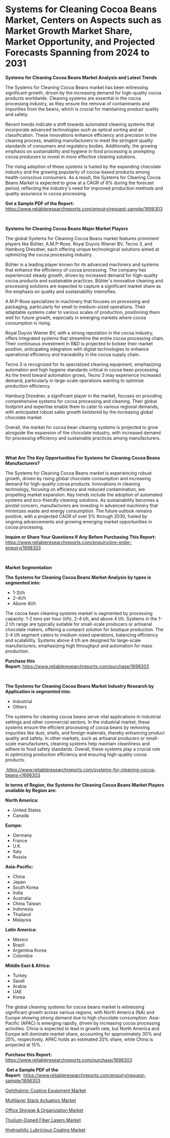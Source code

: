 <p><h1>Systems for Cleaning Cocoa Beans Market, Centers on Aspects such as Market Growth Market Share, Market Opportunity, and Projected Forecasts Spanning from 2024 to 2031</h1></p><p><strong>Systems for Cleaning Cocoa Beans Market Analysis and Latest Trends</strong></p>
<p><p>The Systems for Cleaning Cocoa Beans market has been witnessing significant growth, driven by the increasing demand for high-quality cocoa products worldwide. Cleaning systems are essential in the cocoa processing industry, as they ensure the removal of contaminants and impurities from the beans, which is crucial for maintaining product quality and safety. </p><p>Recent trends indicate a shift towards automated cleaning systems that incorporate advanced technologies such as optical sorting and air classification. These innovations enhance efficiency and precision in the cleaning process, enabling manufacturers to meet the stringent quality standards of consumers and regulatory bodies. Additionally, the growing emphasis on sustainability and hygiene in food processing is prompting cocoa producers to invest in more effective cleaning solutions.</p><p>The rising adoption of these systems is fueled by the expanding chocolate industry and the growing popularity of cocoa-based products among health-conscious consumers. As a result, the Systems for Cleaning Cocoa Beans Market is expected to grow at a CAGR of 6% during the forecast period, reflecting the industry's need for improved production methods and quality assurance in cocoa processing.</p></p>
<p><strong>Get a Sample PDF of the Report:&nbsp;</strong> <a href="https://www.reliableresearchreports.com/enquiry/request-sample/1698303?utm_campaign=28&utm_medium=2&utm_source=Github&utm_content=ia&utm_term=04102024&utm_id=systems-for-cleaning-cocoa-beans">https://www.reliableresearchreports.com/enquiry/request-sample/1698303</a></p>
<p>&nbsp;</p>
<p><strong>Systems for Cleaning Cocoa Beans Major Market Players</strong></p>
<p><p>The global Systems for Cleaning Cocoa Beans market features prominent players like Bühler, A.M.P-Rose, Royal Duyvis Wiener BV, Tecno 3, and Hamburg Dresdner, each offering unique technological solutions aimed at optimizing the cocoa processing industry.</p><p>Bühler is a leading player known for its advanced machinery and systems that enhance the efficiency of cocoa processing. The company has experienced steady growth, driven by increased demand for high-quality cocoa products and sustainable practices. Bühler's innovative cleaning and processing solutions are expected to capture a significant market share as the emphasis on quality and sustainability intensifies.</p><p>A.M.P-Rose specializes in machinery that focuses on processing and packaging, particularly for small to medium-sized operations. Their adaptable systems cater to various scales of production, positioning them well for future growth, especially in emerging markets where cocoa consumption is rising.</p><p>Royal Duyvis Wiener BV, with a strong reputation in the cocoa industry, offers integrated systems that streamline the entire cocoa processing chain. Their continuous investment in R&D is projected to bolster their market position, anticipating integration with digital technologies to enhance operational efficiency and traceability in the cocoa supply chain.</p><p>Tecno 3 is recognized for its specialized cleaning equipment, emphasizing automation and high hygiene standards critical in cocoa bean processing. As the trend toward automation grows, Tecno 3 may experience increased demand, particularly in large-scale operations wanting to optimize production efficiency.</p><p>Hamburg Dresdner, a significant player in the market, focuses on providing comprehensive systems for cocoa processing and cleaning. Their global footprint and expertise enable them to cater to various regional demands, with anticipated robust sales growth bolstered by the increasing global chocolate market.</p><p>Overall, the market for cocoa bean cleaning systems is projected to grow alongside the expansion of the chocolate industry, with increased demand for processing efficiency and sustainable practices among manufacturers.</p></p>
<p>&nbsp;</p>
<p><strong>What Are The Key Opportunities For Systems for Cleaning Cocoa Beans Manufacturers?</strong></p>
<p><p>The Systems for Cleaning Cocoa Beans market is experiencing robust growth, driven by rising global chocolate consumption and increasing demand for high-quality cocoa products. Innovations in cleaning technology, focusing on efficiency and reduced contamination, are propelling market expansion. Key trends include the adoption of automated systems and eco-friendly cleaning solutions. As sustainability becomes a pivotal concern, manufacturers are investing in advanced machinery that minimizes waste and energy consumption. The future outlook remains positive, with a projected CAGR of over 5% through 2030, fueled by ongoing advancements and growing emerging market opportunities in cocoa processing.</p></p>
<p><strong>Inquire or Share Your Questions If Any Before Purchasing This Report:</strong> <a href="https://www.reliableresearchreports.com/enquiry/pre-order-enquiry/1698303?utm_campaign=28&utm_medium=2&utm_source=Github&utm_content=ia&utm_term=04102024&utm_id=systems-for-cleaning-cocoa-beans">https://www.reliableresearchreports.com/enquiry/pre-order-enquiry/1698303</a></p>
<p>&nbsp;</p>
<p><strong>Market Segmentation</strong></p>
<p><strong>The Systems for Cleaning Cocoa Beans Market Analysis by types is segmented into:</strong></p>
<p><ul><li>1-2t/h</li><li>2-4t/h</li><li>Above 4t/h</li></ul></p>
<p><p>The cocoa bean cleaning systems market is segmented by processing capacity: 1-2 tons per hour (t/h), 2-4 t/h, and above 4 t/h. Systems in the 1-2 t/h range are typically suitable for small-scale producers or artisanal chocolate makers, offering a compact solution for boutique production. The 2-4 t/h segment caters to medium-sized operations, balancing efficiency and scalability. Systems above 4 t/h are designed for large-scale manufacturers, emphasizing high throughput and automation for mass production.</p></p>
<p><strong>Purchase this Report:&nbsp;</strong><a href="https://www.reliableresearchreports.com/purchase/1698303?utm_campaign=28&utm_medium=2&utm_source=Github&utm_content=ia&utm_term=04102024&utm_id=systems-for-cleaning-cocoa-beans">https://www.reliableresearchreports.com/purchase/1698303</a></p>
<p>&nbsp;</p>
<p><strong>The Systems for Cleaning Cocoa Beans Market Industry Research by Application is segmented into:</strong></p>
<p><ul><li>Industrial</li><li>Others</li></ul></p>
<p><p>The systems for cleaning cocoa beans serve vital applications in industrial settings and other commercial sectors. In the industrial market, these systems ensure the efficient processing of cocoa beans by removing impurities like dust, shells, and foreign materials, thereby enhancing product quality and safety. In other markets, such as artisanal producers or small-scale manufacturers, cleaning systems help maintain cleanliness and adhere to food safety standards. Overall, these systems play a crucial role in optimizing production efficiency and ensuring high-quality cocoa products.</p></p>
<p><a href="https://www.reliableresearchreports.com/systems-for-cleaning-cocoa-beans-r1698303?utm_campaign=28&utm_medium=2&utm_source=Github&utm_content=ia&utm_term=04102024&utm_id=systems-for-cleaning-cocoa-beans">&nbsp;https://www.reliableresearchreports.com/systems-for-cleaning-cocoa-beans-r1698303</a></p>
<p><strong>In terms of Region, the Systems for Cleaning Cocoa Beans Market Players available by Region are:</strong></p>
<p>
    <p> <strong> North America: </strong>
        <ul>
            <li>United States</li>
            <li>Canada</li>
        </ul>
        </p> 
    <p> <strong> Europe: </strong>
        <ul>
            <li>Germany</li>
            <li>France</li>
            <li>U.K.</li>
            <li>Italy</li>
            <li>Russia</li>
        </ul>
        </p> 
    <p> <strong> Asia-Pacific: </strong>
        <ul>
            <li>China</li>
            <li>Japan</li>
            <li>South Korea</li>
            <li>India</li>
            <li>Australia</li>
            <li>China Taiwan</li>
            <li>Indonesia</li>
            <li>Thailand</li>
            <li>Malaysia</li>
        </ul>
        </p> 
    <p> <strong> Latin America: </strong>
        <ul>
            <li>Mexico</li>
            <li>Brazil</li>
            <li>Argentina Korea</li>
            <li>Colombia</li>
        </ul>
        </p> 
    <p> <strong> Middle East & Africa: </strong>
        <ul>
            <li>Turkey</li>
            <li>Saudi</li>
            <li>Arabia</li>
            <li>UAE</li>
            <li>Korea</li>
        </ul>
    </p>
    </p>
<p><p>The global cleaning systems for cocoa beans market is witnessing significant growth across various regions, with North America (NA) and Europe showing strong demand due to high chocolate consumption. Asia-Pacific (APAC) is emerging rapidly, driven by increasing cocoa processing activities. China is expected to lead in growth rate, but North America and Europe will dominate market share, accounting for approximately 30% and 25%, respectively. APAC holds an estimated 20% share, while China is projected at 15%.</p></p>
<p><strong>Purchase this Report: </strong><a href="https://www.reliableresearchreports.com/purchase/1698303?utm_campaign=28&utm_medium=2&utm_source=Github&utm_content=ia&utm_term=04102024&utm_id=systems-for-cleaning-cocoa-beans">https://www.reliableresearchreports.com/purchase/1698303</a></p>
<p>&nbsp;<strong>Get a Sample PDF of the Report:&nbsp;&nbsp;</strong><a href="https://www.reliableresearchreports.com/enquiry/request-sample/1698303?utm_campaign=28&utm_medium=2&utm_source=Github&utm_content=ia&utm_term=04102024&utm_id=systems-for-cleaning-cocoa-beans">https://www.reliableresearchreports.com/enquiry/request-sample/1698303</a></p>
<p><strong></strong></p>
<p><p><a href="https://github.com/SamiaChowdhury801/Market-Research-Report-List-1/blob/main/ophthalmic-coating-equipment-market.md?utm_campaign=28&utm_medium=2&utm_source=Github&utm_content=ia&utm_term=04102024&utm_id=systems-for-cleaning-cocoa-beans">Ophthalmic Coating Equipment Market</a></p><p><a href="https://issuu.com/reportprime-2/docs/multilayer-stack-actuators-market-s_b4e1b64f976dbf?utm_campaign=28&utm_medium=2&utm_source=Github&utm_content=ia&utm_term=04102024&utm_id=systems-for-cleaning-cocoa-beans">Multilayer Stack Actuators Market</a></p><p><a href="https://www.linkedin.com/pulse/office-storage-organization-market-share-analysis-growth-trends-reehc?utm_campaign=28&utm_medium=2&utm_source=Github&utm_content=ia&utm_term=04102024&utm_id=systems-for-cleaning-cocoa-beans">Office Storage & Organization Market</a></p><p><a href="https://issuu.com/reportprime-2/docs/thulium-doped-fiber-lasers-market-s_c553621dc8ecbe?utm_campaign=28&utm_medium=2&utm_source=Github&utm_content=ia&utm_term=04102024&utm_id=systems-for-cleaning-cocoa-beans">Thulium-Doped Fiber Lasers Market</a></p><p><a href="https://github.com/LilianFaulkner65/Market-Research-Report-List-1/blob/main/hydrophilic-lubricious-coating-market.md?utm_campaign=28&utm_medium=2&utm_source=Github&utm_content=ia&utm_term=04102024&utm_id=systems-for-cleaning-cocoa-beans">Hydrophilic Lubricious Coating Market</a></p></p>